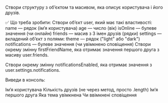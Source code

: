 Створи стр*у*ктуру з об’єктом та масивом, яка описує користувача і його друзів.

✅ Що треба зробити:
Створи об’єкт user, який має такі властивості:
name — рядок (ім’я користувача)
age — число (вік)
isOnline — булеве значення (чи онлайн)
friends — масив з 3 імен друзів (рядки)
settings — вкладений об’єкт з полями:
theme — рядок ("light" або "dark")
notifications — булеве значення (чи увімкнено сповіщення)
Створи окрему змінну firstFriendName, яка отримає значення першого друга з масиву user.friends.

Створи окрему змінну notificationsEnabled, яка отримає значення з user.settings.notifications.

Виведи в консоль:

Ім’я користувача
Кількість друзів (не через метод, просто .length)
Ім’я першого друга
Яка тема увімкнена
Чи ввімкнені сповіщення